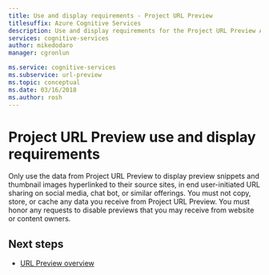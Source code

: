 ```yaml
---
title: Use and display requirements - Project URL Preview
titlesuffix: Azure Cognitive Services
description: Use and display requirements for the Project URL Preview API endpoint.
services: cognitive-services
author: mikedodaro
manager: cgronlun

ms.service: cognitive-services
ms.subservice: url-preview
ms.topic: conceptual
ms.date: 03/16/2018
ms.author: rosh
---
```


# Project URL Preview use and display requirements

Only use the data from Project URL Preview to display preview snippets and thumbnail images hyperlinked to their source sites, in end user-initiated URL sharing on social media, chat bot, or similar offerings. You must not copy, store, or cache any data you receive from Project URL Preview. You must honor any requests to disable previews that you may receive from website or content owners.

## Next steps
- [URL Preview overview](overview.md)
